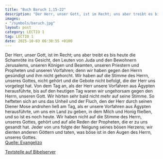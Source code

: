 ```yaml
---
title: "Buch Baruch 1,15-22"
description: "Der Herr, unser Gott, ist im Recht; uns aber treibt es bis heute die Schamröte ins Gesicht, den Leuten von Juda und den Bewohnern Jerusalems, unseren Königen und Beamten, unseren Priestern und Propheten und unseren Vorfahren; denn wir haben gegen den Herrn gesündigt und ihm nicht...."
images:
- "/symbols/baruch.jpg"
layout: post
category: LECTIO 1
tag: LECTIO 1
date: 2025-10-03 06:30:55 +0100
---
```

Der Herr, unser Gott, ist im Recht; uns aber treibt es bis heute die Schamröte ins Gesicht, den Leuten von Juda und den Bewohnern Jerusalems,
unseren Königen und Beamten, unseren Priestern und Propheten und unseren Vorfahren;
denn wir haben gegen den Herrn gesündigt
und ihm nicht gehorcht.<!--more--> Wir haben auf die Stimme des Herrn, unseres Gottes, nicht gehört und die Gebote nicht befolgt, die der Herr uns vorgelegt hat.
Von dem Tag an, als der Herr unsere Vorfahren aus Ägypten herausführte, bis auf den heutigen Tag waren wir ungehorsam gegen den Herrn, unseren Gott. Wir hörten sehr bald nicht mehr auf seine Stimme.
So hefteten sich an uns das Unheil und der Fluch, den der Herr durch seinen Diener Mose androhen ließ am Tag, als er unsere Vorfahren aus Ägypten herausführte, um uns ein Land zu geben, in dem Milch und Honig fließen, und so ist es noch heute.
Wir haben nicht auf die Stimme des Herrn, unseres Gottes, gehört und auf alle Reden der Propheten, die er zu uns gesandt hat.
Jeder von uns folgte der Neigung seines bösen Herzens; wir dienten anderen Göttern und taten, was böse ist in den Augen des Herrn, unseres Gottes.<br>
[Quelle: Evangelizo](https://evangeliumtagfuertag.org/DE/gospel)

[Textstelle auf Bibelserver](https://www.bibleserver.com/EU/Baruch1,15-22)
